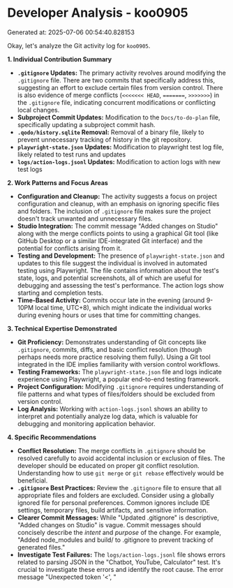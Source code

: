 # Developer Analysis - koo0905
Generated at: 2025-07-06 00:54:40.828153

Okay, let's analyze the Git activity log for `koo0905`.

**1. Individual Contribution Summary**

*   **`.gitignore` Updates:**  The primary activity revolves around modifying the `.gitignore` file.  There are two commits that specifically address this, suggesting an effort to exclude certain files from version control.  There is also evidence of merge conflicts (`<<<<<<< HEAD`, `=======`, `>>>>>>>`) in the `.gitignore` file, indicating concurrent modifications or conflicting local changes.
*   **Subproject Commit Updates:** Modification to the `Docs/to-do-plan` file, specifically updating a subproject commit hash.
*   **`.qodo/history.sqlite` Removal:** Removal of a binary file, likely to prevent unnecessary tracking of history in the git repository.
*   **`playwright-state.json` Updates:** Modification to playwright test log file, likely related to test runs and updates
*   **`logs/action-logs.jsonl` Updates:** Modification to action logs with new test logs

**2. Work Patterns and Focus Areas**

*   **Configuration and Cleanup:**  The activity suggests a focus on project configuration and cleanup, with an emphasis on ignoring specific files and folders. The inclusion of `.gitignore` file makes sure the project doesn't track unwanted and unnecessary files.
*   **Studio Integration:**  The commit message "Added changes on Studio" along with the merge conflicts points to using a graphical Git tool (like GitHub Desktop or a similar IDE-integrated Git interface) and the potential for conflicts arising from it.
*   **Testing and Development:**  The presence of `playwright-state.json` and updates to this file suggest the individual is involved in automated testing using Playwright.  The file contains information about the test's state, logs, and potential screenshots, all of which are useful for debugging and assessing the test's performance. The action logs show starting and completion tests.
*   **Time-Based Activity:** Commits occur late in the evening (around 9-10PM local time, UTC+8), which might indicate the individual works during evening hours or uses that time for committing changes.

**3. Technical Expertise Demonstrated**

*   **Git Proficiency:**  Demonstrates understanding of Git concepts like `.gitignore`, commits, diffs, and basic conflict resolution (though perhaps needs more practice resolving them fully).  Using a Git tool integrated in the IDE implies familiarity with version control workflows.
*   **Testing Frameworks:**  The `playwright-state.json` file and logs indicate experience using Playwright, a popular end-to-end testing framework.
*   **Project Configuration:**  Modifying `.gitignore` requires understanding of file patterns and what types of files/folders should be excluded from version control.
*   **Log Analysis:**  Working with `action-logs.jsonl` shows an ability to interpret and potentially analyze log data, which is valuable for debugging and monitoring application behavior.

**4. Specific Recommendations**

*   **Conflict Resolution:**  The merge conflicts in `.gitignore` should be resolved carefully to avoid accidental inclusion or exclusion of files.  The developer should be educated on proper git conflict resolution.  Understanding how to use `git merge` or `git rebase` effectively would be beneficial.
*   **`.gitignore` Best Practices:** Review the `.gitignore` file to ensure that all appropriate files and folders are excluded. Consider using a globally ignored file for personal preferences.  Common ignores include IDE settings, temporary files, build artifacts, and sensitive information.
*   **Clearer Commit Messages:** While "Updated .gitignore" is descriptive, "Added changes on Studio" is vague.  Commit messages should concisely describe the *intent* and *purpose* of the change. For example, "Added node_modules and build/ to .gitignore to prevent tracking of generated files."
*   **Investigate Test Failures:**  The `logs/action-logs.jsonl` file shows errors related to parsing JSON in the "Chatbot, YouTube, Calculator" test. It's crucial to investigate these errors and identify the root cause.  The error message "Unexpected token '<', \"<title>Err\"... is not valid JSON" suggests an attempt to parse HTML as JSON, likely due to a server error or unexpected response.
*   **Playwright Installation:** The `playwright-state.json` file shows an error stating that Playwright executable doesn't exist `/root/.cache/ms-playwright/chromium-1161/chrome-linux/chrome`. This means playwright is not fully installed and need to run `npx playwright install` to fix it.
*   **Subproject Commit:** The updates to `Docs/to-do-plan` with new subproject commit hash indicates that the project may be composed of submodules.
*   **Commit Frequency:** Two commits within a few minutes suggest the changes could have been combined into a single commit with a more comprehensive message.

In summary, `koo0905` appears to be involved in project configuration, testing, and development using tools like Git and Playwright.  Focusing on conflict resolution, commit message clarity, investigating test failures, and properly installing all relevant dependencies will improve their workflow and code contributions.
